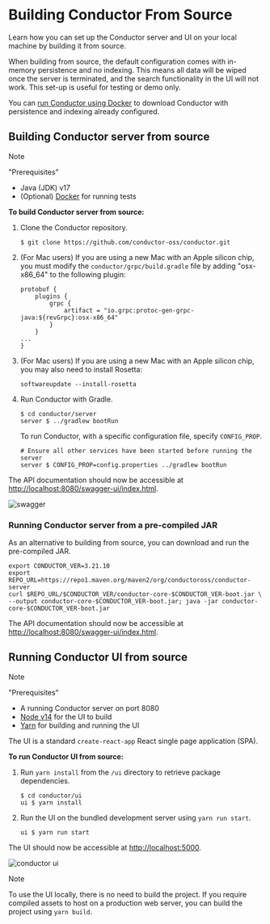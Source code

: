 # Building Conductor From Source

Learn how you can set up the Conductor server and UI on your local machine by building it from source. 

When building from source, the default configuration comes with in-memory persistence and no indexing. This means all data will be wiped once the server is terminated, and the search functionality in the UI will not work. This set-up is useful for testing or demo only.

You can [run Conductor using Docker](docker.md) to download Conductor with persistence and indexing already configured.


## Building Conductor server from source

> [!NOTE] 
> "Prerequisites"
>  * Java (JDK) v17
>  * (Optional) [Docker](https://www.docker.com/get-started/) for running tests

**To build Conductor server from source:**

1. Clone the Conductor repository.

    ```shell
    $ git clone https://github.com/conductor-oss/conductor.git
    ```

2. (For Mac users) If you are using a new Mac with an Apple silicon chip, you must modify the `conductor/grpc/build.gradle` file by adding "osx-x86_64" to the following plugin:
    ```
    protobuf {
        plugins {
            grpc {
                artifact = "io.grpc:protoc-gen-grpc-java:${revGrpc}:osx-x86_64"
            }
        }
    ...
    }
    ```

3. (For Mac users) If you are using a new Mac with an Apple silicon chip, you may also need to install Rosetta:

    ```shell
    softwareupdate --install-rosetta
    ```

4. Run Conductor with Gradle.

    ```shell
    $ cd conductor/server
    server $ ../gradlew bootRun
    ```

    To run Conductor, with a specific configuration file, specify `CONFIG_PROP`.

    ```shell
    # Ensure all other services have been started before running the server
    server $ CONFIG_PROP=config.properties ../gradlew bootRun
    ```


The API documentation should now be accessible at [http://localhost:8080/swagger-ui/index.html](http://localhost:8080/swagger-ui/index.html).

![swagger](swagger.png)

### Running Conductor server from a pre-compiled JAR

As an alternative to building from source, you can download and run the pre-compiled JAR.

```shell
export CONDUCTOR_VER=3.21.10
export REPO_URL=https://repo1.maven.org/maven2/org/conductoross/conductor-server
curl $REPO_URL/$CONDUCTOR_VER/conductor-core-$CONDUCTOR_VER-boot.jar \
--output conductor-core-$CONDUCTOR_VER-boot.jar; java -jar conductor-core-$CONDUCTOR_VER-boot.jar
```

The API documentation should now be accessible at [http://localhost:8080/swagger-ui/index.html](http://localhost:8080/swagger-ui/index.html).


## Running Conductor UI from source

> [!NOTE]
> "Prerequisites"
> * A running Conductor server on port 8080
> * [Node v14](https://nodejs.org) for the UI to build
> * [Yarn](https://classic.yarnpkg.com/en/docs/install) for building and running the UI

The UI is a standard `create-react-app` React single page application (SPA).

**To run Conductor UI from source:**

1. Run `yarn install` from the `/ui` directory to retrieve package dependencies.

    ```shell
    $ cd conductor/ui
    ui $ yarn install
    ```

2. Run the UI on the bundled development server using `yarn run start`.

    ```shell
    ui $ yarn run start
    ```

The UI should now be accessible at [http://localhost:5000](http://localhost:5000).

![conductor ui](conductorUI.png)


> [!NOTE]
> To use the UI locally, there is no need to build the project. If you require compiled assets to host on a production web server, you can build the project using `yarn build`.

